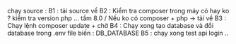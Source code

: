 chạy source : 
B1 : tải source về 
B2 : Kiểm tra composer trong máy có hay ko ? kiểm tra version php ... tầm 8.0 / Nếu ko có composer + php -> tải về
B3 : Chạy lệnh composer update + chờ 
B4 : Chạy xong tạo database và đổi database trong .env file biến : DB_DATABASE
B5 : chạy xong test api login ..
